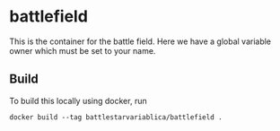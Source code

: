 # battlefield

This is the container for the battle field.
Here we have a global variable owner which must be set to your name.

## Build

To build this locally using docker, run

    docker build --tag battlestarvariablica/battlefield .
